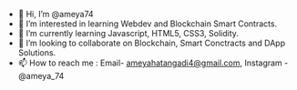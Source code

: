 - 👋 Hi, I’m @ameya74
- 👀 I’m interested in learning Webdev and Blockchain Smart Contracts.
- 🌱 I’m currently learning Javascript, HTML5, CSS3, Solidity.
- 💞️ I’m looking to collaborate on Blockchain, Smart Conctracts and DApp Solutions.
- 📫 How to reach me :
Email- ameyahatangadi4@gmail.com,
Instagram - @ameya_74
<!---
ameya74/ameya74 is a ✨ special ✨ repository because its `README.md` (this file) appears on your GitHub profile.
You can click the Preview link to take a look at your changes.
--->
